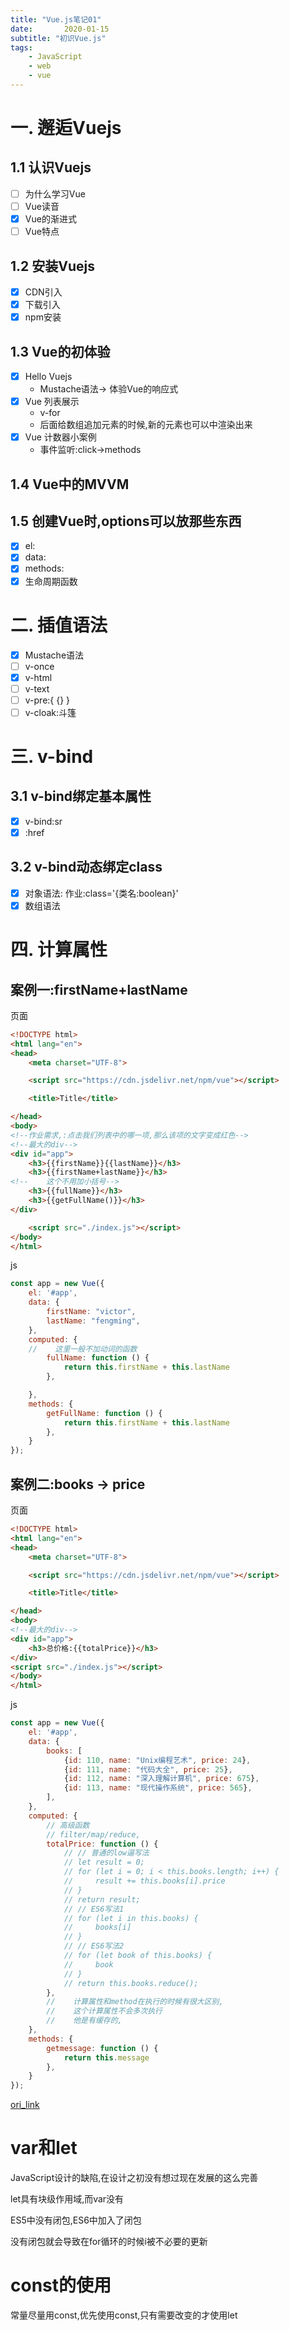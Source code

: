 ```yaml
---
title: "Vue.js笔记01"
date:       2020-01-15
subtitle: "初识Vue.js"
tags:
	- JavaScript
	- web
	- vue
---
```


# 一. 邂逅Vuejs
## 1.1 认识Vuejs
-[ ] 为什么学习Vue
-[ ] Vue读音
-[x] Vue的渐进式
-[ ] Vue特点
## 1.2 安装Vuejs
-[x] CDN引入
-[x] 下载引入
-[x] npm安装
## 1.3 Vue的初体验
-[x] Hello Vuejs
    - Mustache语法-> 体验Vue的响应式
-[x] Vue 列表展示
    - v-for
    - 后面给数组追加元素的时候,新的元素也可以中渲染出来
-[x] Vue 计数器小案例
    - 事件监听:click->methods
## 1.4 Vue中的MVVM
## 1.5 创建Vue时,options可以放那些东西
-[x] el:
-[x] data:
-[x] methods:
-[x] 生命周期函数
# 二. 插值语法
-[x] Mustache语法
-[ ] v-once
-[x] v-html
-[ ] v-text
-[ ] v-pre:{ {} }
-[ ] v-cloak:斗篷
# 三. v-bind
## 3.1 v-bind绑定基本属性
-[x] v-bind:sr
-[x] :href
## 3.2 v-bind动态绑定class
-[x] 对象语法: 作业:class='{类名:boolean}'
-[x] 数组语法
# 四. 计算属性
## 案例一:firstName+lastName

页面

```html
<!DOCTYPE html>
<html lang="en">
<head>
    <meta charset="UTF-8">

    <script src="https://cdn.jsdelivr.net/npm/vue"></script>

    <title>Title</title>

</head>
<body>
<!--作业需求,:点击我们列表中的哪一项,那么该项的文字变成红色-->
<!--最大的div-->
<div id="app">
    <h3>{{firstName}}{{lastName}}</h3>
    <h3>{{firstName+lastName}}</h3>
<!--    这个不用加小括号-->
    <h3>{{fullName}}</h3>
    <h3>{{getFullName()}}</h3>
</div>

    <script src="./index.js"></script>
</body>
</html>
```

js


```js
const app = new Vue({
    el: '#app',
    data: {
        firstName: "victor",
        lastName: "fengming",
    },
    computed: {
    //    这里一般不加动词的函数
        fullName: function () {
            return this.firstName + this.lastName
        },

    },
    methods: {
        getFullName: function () {
            return this.firstName + this.lastName
        },
    }
});

```
## 案例二:books -> price

页面
```html
<!DOCTYPE html>
<html lang="en">
<head>
    <meta charset="UTF-8">

    <script src="https://cdn.jsdelivr.net/npm/vue"></script>

    <title>Title</title>

</head>
<body>
<!--最大的div-->
<div id="app">
    <h3>总价格:{{totalPrice}}</h3>
</div>
<script src="./index.js"></script>
</body>
</html>
```

js

```js
const app = new Vue({
    el: '#app',
    data: {
        books: [
            {id: 110, name: "Unix编程艺术", price: 24},
            {id: 111, name: "代码大全", price: 25},
            {id: 112, name: "深入理解计算机", price: 675},
            {id: 113, name: "现代操作系统", price: 565},
        ],
    },
    computed: {
        // 高级函数
        // filter/map/reduce,
        totalPrice: function () {
            // // 普通的low逼写法
            // let result = 0;
            // for (let i = 0; i < this.books.length; i++) {
            //     result += this.books[i].price
            // }
            // return result;
            // // ES6写法1
            // for (let i in this.books) {
            //     books[i]
            // }
            // // ES6写法2
            // for (let book of this.books) {
            //     book
            // }
            // return this.books.reduce();
        },
        //    计算属性和method在执行的时候有很大区别,
        //    这个计算属性不会多次执行
        //    他是有缓存的,
    },
    methods: {
        getmessage: function () {
            return this.message
        },
    }
});

```
[ori_link](https://www.bilibili.com/video/av89760569?p=23)

# var和let
JavaScript设计的缺陷,在设计之初没有想过现在发展的这么完善

let具有块级作用域,而var没有

ES5中没有闭包,ES6中加入了闭包

没有闭包就会导致在for循环的时候i被不必要的更新
# const的使用
常量尽量用const,优先使用const,只有需要改变的才使用let